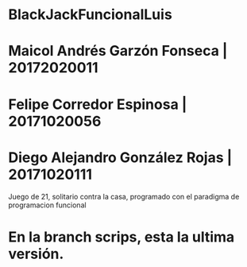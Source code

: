 # BlackJackFuncionalLuis
# Maicol Andrés Garzón Fonseca | 20172020011
# Felipe Corredor Espinosa | 20171020056
# Diego Alejandro González Rojas | 20171020111


 Juego de 21, solitario contra la casa, programado con el paradigma de programacion funcional
 

 # En la branch scrips, esta la ultima versión.
